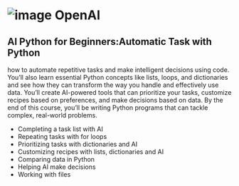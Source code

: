 # ![image](https://github.com/user-attachments/assets/35f315f5-15fb-4236-9f1d-9ee2554b7d56) OpenAI

## AI Python for Beginners:Automatic Task with Python    
how to automate repetitive tasks and make intelligent decisions using code. You’ll also learn essential Python concepts like lists, loops, and dictionaries and see how they can transform the way you handle and effectively use data. You’ll create AI-powered tools that can prioritize your tasks, customize recipes based on preferences, and make decisions based on data. By the end of this course, you’ll be writing Python programs that can tackle complex, real-world problems.

- Completing a task list with AI
- Repeating tasks with for loops
- Prioritizing tasks with dictionaries and AI
- Customizing recipes with lists, dictionaries and AI
- Comparing data in Python
- Helping AI make decisions
- Working with files


